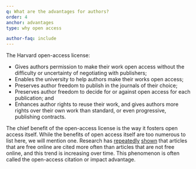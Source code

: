 ```yaml
---
q: What are the advantages for authors?
order: 4
anchor: advantages
type: why open access

author-faq: include
---
```

The Harvard open-access license:

- Gives authors permission to make their work open access without the difficulty or uncertainty of negotiating with publishers;
- Enables the university to help authors make their works open access; 
- Preserves author freedom to publish in the journals of their choice;
- Preserves author freedom to decide for or against open access for each publication; and 
- Enhances author rights to reuse their work, and gives authors more rights over their own work than standard, or even progressive, publishing contracts.

The chief benefit of the open-access license is the way it fosters open access itself. While the benefits of open access itself are too numerous to list here, we will mention one. Research has [repeatedly](http://opcit.eprints.org/oacitation-biblio.html) [shown](https://web.archive.org/web/20160707131501/http://sparceurope.org/oaca_table/) that articles that are free online are cited more often than articles that are not free online, and this trend is increasing over time. This phenomenon is often called the open-access citation or impact advantage.

